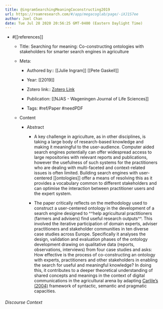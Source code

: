 ```yaml
---
title: @ingramSearchingMeaningCoconstructing2019
url: https://roamresearch.com/#/app/megacoglab/page/-iXJ1S7ee
author: Joel Chan
date: Tue Jul 28 2020 20:56:25 GMT-0400 (Eastern Daylight Time)
---
```


- #[[references]]

    - Title: Searching for meaning: Co-constructing ontologies with stakeholders for smarter search engines in agriculture

    - Meta:

        - Authored by:: [[Julie Ingram]] [[Pete Gaskell]]

        - Year: [[2019]]

        - Zotero link:: [Zotero Link](zotero://select/items/1_EJ4WIZ6J)

        - Publication: [[NJAS - Wageningen Journal of Life Sciences]]

        - Tags: #ref/Paper #needPDF

    - Content

        - Abstract

            - A key challenge in agriculture, as in other disciplines, is taking a large body of research-based knowledge and making it meaningful to the user-audience. Computer aided search engines potentially can offer widespread access to large repositories with relevant reports and publications, however the usefulness of such systems for the practitioners who are dealing with multi-faceted and context-related issues is often limited. Building search engines with user-centered [[ontologies]] offer a means of resolving this as it provides a vocabulary common to different stakeholders and can optimise the interaction between practitioner users and the expert system.

            - The paper critically reflects on the methodology used to construct a user-centered ontology in the development of a search engine designed to ^^help agricultural practitioners (farmers and advisers) find useful research outputs^^. This involved the iterative participation of domain experts, adviser practitioners and stakeholder communities in ten diverse case studies across Europe. Specifically it analyses the design, validation and evaluation phases of the ontology development drawing on qualitative data (reports, observations, interviews) from four case studies and asks: How effective is the process of co-constructing an ontology with experts, practitioners and other stakeholders in enabling the search for useful and meaningful knowledge? In doing this, it contributes to a deeper theoretical understanding of shared concepts and meanings in the context of digital communications in the agricultural arena by adapting [Carlile’s (2004)]([[@carlileTransferringTranslatingTransforming2004]]) framework of syntactic, semantic and pragmatic capacities.

###### Discourse Context


